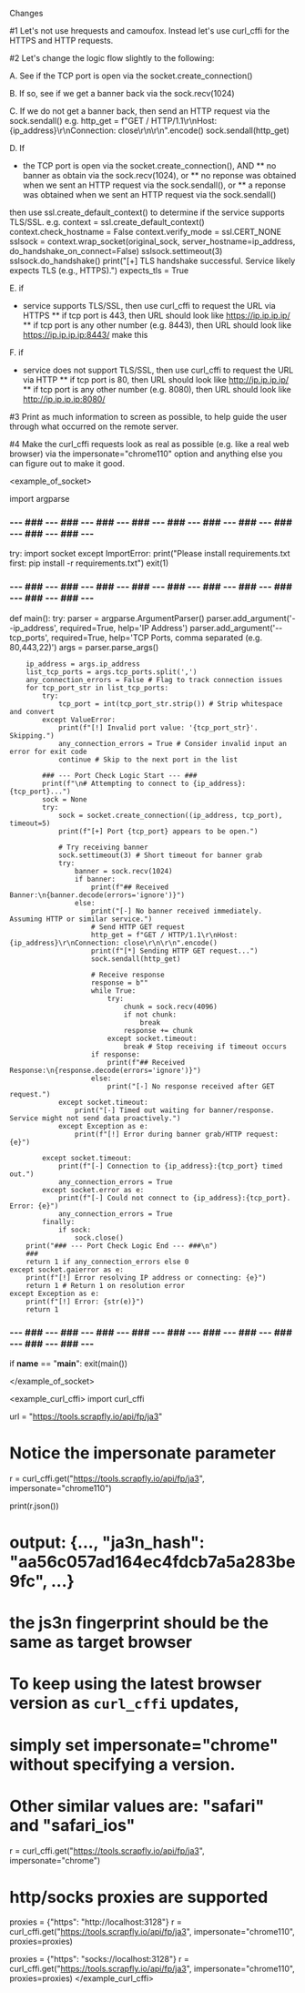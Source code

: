 Changes

#1
Let's not use hrequests and camoufox.
Instead let's use curl_cffi for the HTTPS and HTTP requests.

#2
Let's change the logic flow slightly to the following:

A. See if the TCP port is open via the socket.create_connection()

B. If so, see if we get a banner back via the sock.recv(1024)

C. If we do not get a banner back, then send an HTTP request via the sock.sendall()
e.g.
http_get = f"GET / HTTP/1.1\r\nHost: {ip_address}\r\nConnection: close\r\n\r\n".encode()
sock.sendall(http_get)

D. If
* the TCP port is open via the socket.create_connection(), AND
** no banner as obtain via the sock.recv(1024), or
** no reponse was obtained when we sent an HTTP request via the sock.sendall(), or
** a reponse was obtained when we sent an HTTP request via the sock.sendall()

then use ssl.create_default_context() to determine if the service supports TLS/SSL.
e.g.
context = ssl.create_default_context()
context.check_hostname = False
context.verify_mode = ssl.CERT_NONE
sslsock = context.wrap_socket(original_sock, server_hostname=ip_address, do_handshake_on_connect=False)
sslsock.settimeout(3)
sslsock.do_handshake()
print("[+] TLS handshake successful. Service likely expects TLS (e.g., HTTPS).")
expects_tls = True

E. if
* service supports TLS/SSL, then use curl_cffi to request the URL via HTTPS
** if tcp port is 443, then URL should look like https://ip.ip.ip.ip/
** if tcp port is any other number (e.g. 8443), then URL should look like https://ip.ip.ip.ip:8443/
make this 

F. if
* service does not support TLS/SSL, then use curl_cffi to request the URL via HTTP
** if tcp port is 80, then URL should look like http://ip.ip.ip.ip/
** if tcp port is any other number (e.g. 8080), then URL should look like http://ip.ip.ip.ip:8080/


#3
Print as much information to screen as possible, to help guide the user through what occurred on the remote server.

#4
Make the curl_cffi requests look as real as possible (e.g. like a real web browser) via the  impersonate="chrome110" option and anything else you can figure out to make it good.


<example_of_socket>

import argparse

### --- ### --- ### --- ### --- ### --- ### --- ### --- ### --- ### --- ### --- ### --- ###

try:
    import socket
except ImportError:
    print("Please install requirements.txt first: pip install -r requirements.txt")
    exit(1)

### --- ### --- ### --- ### --- ### --- ### --- ### --- ### --- ### --- ### --- ### --- ###

def main():
    try:
        parser = argparse.ArgumentParser()
        parser.add_argument('--ip_address', required=True, help='IP Address')
        parser.add_argument('--tcp_ports', required=True, help='TCP Ports, comma separated (e.g. 80,443,22)')
        args = parser.parse_args()

        ip_address = args.ip_address
        list_tcp_ports = args.tcp_ports.split(',')
        any_connection_errors = False # Flag to track connection issues
        for tcp_port_str in list_tcp_ports:
            try:
                tcp_port = int(tcp_port_str.strip()) # Strip whitespace and convert
            except ValueError:
                print(f"[!] Invalid port value: '{tcp_port_str}'. Skipping.")
                any_connection_errors = True # Consider invalid input an error for exit code
                continue # Skip to the next port in the list

            ### --- Port Check Logic Start --- ###
            print(f"\n# Attempting to connect to {ip_address}:{tcp_port}...")
            sock = None
            try:
                sock = socket.create_connection((ip_address, tcp_port), timeout=5)
                print(f"[+] Port {tcp_port} appears to be open.")
            
                # Try receiving banner
                sock.settimeout(3) # Short timeout for banner grab
                try:
                    banner = sock.recv(1024)
                    if banner:
                        print(f"## Received Banner:\n{banner.decode(errors='ignore')}")
                    else:
                        print("[-] No banner received immediately. Assuming HTTP or similar service.")
                        # Send HTTP GET request
                        http_get = f"GET / HTTP/1.1\r\nHost: {ip_address}\r\nConnection: close\r\n\r\n".encode()
                        print(f"[*] Sending HTTP GET request...")
                        sock.sendall(http_get)
                    
                        # Receive response
                        response = b""
                        while True:
                            try:
                                chunk = sock.recv(4096)
                                if not chunk:
                                    break
                                response += chunk
                            except socket.timeout:
                                break # Stop receiving if timeout occurs
                        if response:
                            print(f"## Received Response:\n{response.decode(errors='ignore')}")
                        else:
                            print("[-] No response received after GET request.")
                except socket.timeout:
                    print("[-] Timed out waiting for banner/response. Service might not send data proactively.")
                except Exception as e:
                    print(f"[!] Error during banner grab/HTTP request: {e}")
        
            except socket.timeout:
                print(f"[-] Connection to {ip_address}:{tcp_port} timed out.")
                any_connection_errors = True
            except socket.error as e:
                print(f"[-] Could not connect to {ip_address}:{tcp_port}. Error: {e}")
                any_connection_errors = True
            finally:
                if sock:
                    sock.close()
        print("### --- Port Check Logic End --- ###\n")
        ###
        return 1 if any_connection_errors else 0
    except socket.gaierror as e:
        print(f"[!] Error resolving IP address or connecting: {e}")
        return 1 # Return 1 on resolution error
    except Exception as e:
        print(f"[!] Error: {str(e)}")
        return 1

### --- ### --- ### --- ### --- ### --- ### --- ### --- ### --- ### --- ### --- ### --- ###

if __name__ == "__main__":
    exit(main())

</example_of_socket>

<example_curl_cffi>
import curl_cffi

url = "https://tools.scrapfly.io/api/fp/ja3"

# Notice the impersonate parameter
r = curl_cffi.get("https://tools.scrapfly.io/api/fp/ja3", impersonate="chrome110")

print(r.json())
# output: {..., "ja3n_hash": "aa56c057ad164ec4fdcb7a5a283be9fc", ...}
# the js3n fingerprint should be the same as target browser

# To keep using the latest browser version as `curl_cffi` updates,
# simply set impersonate="chrome" without specifying a version.
# Other similar values are: "safari" and "safari_ios"
r = curl_cffi.get("https://tools.scrapfly.io/api/fp/ja3", impersonate="chrome")

# http/socks proxies are supported
proxies = {"https": "http://localhost:3128"}
r = curl_cffi.get("https://tools.scrapfly.io/api/fp/ja3", impersonate="chrome110", proxies=proxies)

proxies = {"https": "socks://localhost:3128"}
r = curl_cffi.get("https://tools.scrapfly.io/api/fp/ja3", impersonate="chrome110", proxies=proxies)
</example_curl_cffi>
